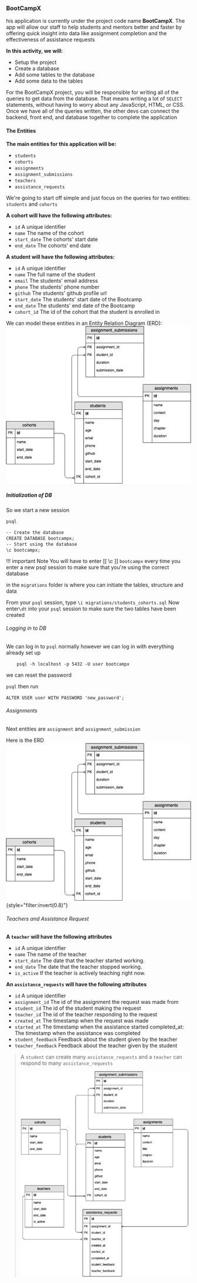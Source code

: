 ### BootCampX

his application is currently under the project code name **BootCampX**. The app will allow our staff to help students and mentors better and faster by offering quick insight into data like assignment completion and the effectiveness of assistance requests


**In this activity, we will:**
- Setup the project
- Create a database
- Add some tables to the database
- Add some data to the tables

For the BootCampX project, you will be responsible for writing all of the queries to get data from the database. That means writing a lot of `SELECT` statements, without having to worry about any JavaScript, HTML, or CSS. Once we have all of the queries written, the other devs can connect the backend, front end, and database together to complete the application

#### The Entities
**The main entities for this application will be:**
- `students`
- `cohorts`
- `assignments`
- `assignment_submissions`
- `teachers`
- `assistance_requests`

We're going to start off simple and just focus on the queries for two entities:
`students` and `cohorts`

**A cohort will have the following attributes:**
- `id` A unique identifier
- `name` The name of the cohort
- `start_date` The cohorts' start date
- `end_date` The cohorts' end date

**A student will have the following attributes:**
- `id` A unique identifier
- `name` The full name of the student
- `email` The students' email address
- `phone` The students' phone number
- `github` The students' github profile url
- `start_date` The students' start date of the Bootcamp
- `end_date` The students' end date of the Bootcamp
- `cohort_id` The id of the cohort that the student is enrolled in

We can model these entities in an Entity Relation Diagram (ERD):
![alt text](image.png)

##### Initialization of DB

So we start a new session

    psql

```postgresql
-- Create the database
CREATE DATABASE bootcampx;
-- Start using the database
\c bootcampx;
```
!!! important Note
    You will have to enter [[ \c ]] `bootcampx` every time you enter a new psql session to make sure that you're using the correct database


in the `migrations` folder is where you can initiate the tables, structure and data

From your `psql` session, type `\i migrations/students_cohorts.sql`
Now enter`\dt` into your `psql` session to make sure the two tables have been created

###### Logging in to DB

We can log in to `psql` normally however we can log in with everything already set up

        psql -h localhost -p 5432 -U user bootcampx

we can reset the password

`psql` then run
```psql
ALTER USER user WITH PASSWORD 'new_password';
```
###### Assignments

Next entities are `assignment` and `assignment_submission`

Here is the ERD
![alt text](image.png){style="filter:invert(0.8)"}

###### Teachers and Assistance Request

**A `teacher` will have the following attributes**

- `id` A unique identifier
- `name` The name of the teacher
- `start_date` The date that the teacher started working.
- `end_date` The date that the teacher stopped working.
- `is_active` If the teacher is actively teaching right now.

**An `assistance_requests` will have the following attributes**
- `id` A unique identifier
- `assignment_id` The id of the assignment the request was made from
- `student_id` The id of the student making the request
- `teacher_id` The id of the teacher responding to the request
- `created_at` The timestamp when the request was made
- `started_at` The timestamp when the assistance started
completed_at: The timestamp when the assistance was completed
- `student_feedback` Feedback about the student given by the teacher
- `teacher_feedback` Feedback about the teacher given by the student

> A `student` can create many `assistance_requests` and a `teacher` can respond to many `assistance_requests`
>
> ![alt text](image-1.png)